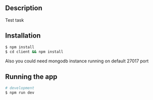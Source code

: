 ## Description

Test task

## Installation

```bash
$ npm install
$ cd client && npm install
```

Also you could need mongodb instance running on default 27017 port

## Running the app

```bash
# development
$ npm run dev
```
